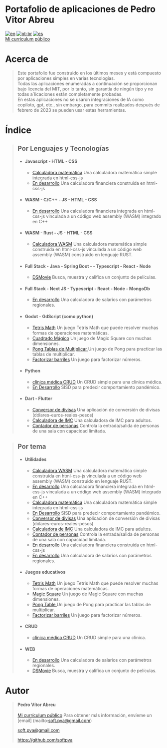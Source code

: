 # **Portafolio de aplicaciones de Pedro Vitor Abreu** 
[![en](https://img.shields.io/badge/lang-en-red.svg)](./README.md)
[![pt-br](https://img.shields.io/badge/lang-pt--br-green.svg)](./README.pt-br.md)
[![es](https://img.shields.io/badge/lang-es-yellow.svg)](./README.es.md)  
[Mi currículum público](https://github.com/softpva/softpva/blob/main/curriculum.es.md)

# Acerca de
> Este portafolio fue construido en los últimos meses y está compuesto por aplicaciones simples en varias tecnologías.  
> Todas las aplicaciones enumeradas a continuación se proporcionan bajo licencia del MIT, por lo tanto, sin garantía de ningún tipo y no todas a´licaciones están completamente probadas.  
> En estas aplicaciones no se usaron integraciones de IA como copiloto, gpt, etc., sin embargo, para commits realizados después de febrero de 2023 se pueden usar estas herramientas.

# Índice
> ## **Por Lenguajes y Tecnologías**
> * #### Javascript - HTML - CSS
>   * [Calculadora matemática](https://github.com/softpva/calculator) Una calculadora matemática simple integrada en html-css-js
>   * [En desarrollo](https://github.com/softpva/financialJsCalculator) Una calculadora financiera construida en html-css-js
> * #### WASM - C/C++ - JS - HTML - CSS
>   * [En desarrollo](https://github.com/softpva/financial_calculator) Una calculadora financiera integrada en html-css-js vinculada a un código web assembly (WASM) integrado en C++
> * #### WASM - Rust - JS - HTML - CSS
>   * [Calculadora WASM](https://github.com/softpva/wasm_calculator) Una calculadora matemática simple construida en html-css-js vinculada a un código web assembly (WASM) construido en lenguaje RUST.
> * #### Full Stack - Java - Spring Boot - - Typescript - React - Node
>   * [DSMovie](https://github.com/softpva/dsmovie) Busca, muestra y califica un conjunto de películas.
> * #### Full Stack - Next JS - Typescript - React - Node - MongoDb
>   * [En desarrollo]() Una calculadora de salarios con parámetros regionales.
> * #### Godot - GdScript (como python)
>   * [Tetris Math](https://github.com/softpva/tetrisMath) Un juego Tetris Math que puede resolver muchas formas de operaciones matemáticas.
>   * [Cuadrado Mágico](https://github.com/softpva/magicSquare) Un juego de Magic Square con muchas dimensiones.
>   * [Pong Tablas de Multiplicar ](https://github.com/softpva/pongMultiplicationTable) Un juego de Pong para practicar las tablas de multiplicar.
>   * [Factorizar barriles](https://github.com/softpva/factorizeBarrels) Un juego para factorizar números.
> * #### Python
>   * [clínica médica CRUD](https://github.com/softpva/clinic) Un CRUD simple para una clínica médica.
>   * [En Desarrollo]() SISD para predecir comportamiento pandémico.
> * #### Dart - Flutter
>   * [Conversor de divisas](https://github.com/softpva/currencies_converter) Una aplicación de conversión de divisas (dólares-euros-reales-pesos)
>   * [Calculadora de IMC](https://github.com/softpva/bmi_calculator) Una calculadora de IMC para adultos.
>   * [Contador de personas](https://github.com/softpva/people_counter) Controla la entrada/salida de personas de una sala con capacidad limitada.

> ## **Por tema**
> * #### Utilidades
>   * [Calculadora WASM](https://github.com/softpva/wasm_calculator) Una calculadora matemática simple construida en html-css-js vinculada a un código web assembly (WASM) construido en lenguaje RUST.
>   * [En desarrollo](https://github.com/softpva/financial_calculator) Una calculadora financiera integrada en html-css-js vinculada a un código web assembly (WASM) integrado en C++
>   * [Calculadora matemática](https://github.com/softpva/calculator) Una calculadora matemática simple integrada en html-css-js
>   * [En Desarrollo]() SISD para predecir comportamiento pandémico.
>   * [Conversor de divisas](https://github.com/softpva/currencies_converter) Una aplicación de conversión de divisas (dólares-euros-reales-pesos)
>   * [Calculadora de IMC](https://github.com/softpva/bmi_calculator) Una calculadora de IMC para adultos.
>   * [Contador de personas](https://github.com/softpva/people_counter) Controla la entrada/salida de personas de una sala con capacidad limitada.
>   * [En desarrollo](https://github.com/softpva/financialJsCalculator) Una calculadora financiera construida en html-css-js
>   * [En desarrollo]() Una calculadora de salarios con parámetros regionales.
> * #### Juegos educativos
>   * [Tetris Math](https://github.com/softpva/tetrisMath) Un juego Tetris Math que puede resolver muchas formas de operaciones matemáticas.
>   * [Magic Square](https://github.com/softpva/magicSquare) Un juego de Magic Square con muchas dimensiones.
>   * [Pong Table ](https://github.com/softpva/pongMultiplicationTable) Un juego de Pong para practicar las tablas de multiplicar.
>   * [Factorizar barriles](https://github.com/softpva/factorizeBarrels) Un juego para factorizar números.
> * #### CRUD
>   * [clínica médica CRUD](https://github.com/softpva/clinic) Un CRUD simple para una clínica.
> * #### WEB
>   * [En desarrollo]() Una calculadora de salarios con parámetros regionales.
>   * [DSMovie](https://github.com/softpva/dsmovie) Busca, muestra y califica un conjunto de películas.  

# Autor
> **Pedro Vítor Abreu**  
> <br/>
> [Mi currículum público](https://github.com/softpva/softpva/blob/main/curriculum.es.md)
> Para obtener más información, envíeme un [email] (mailto:soft.pva@gmail.com)
>
> <soft.pva@gmail.com>
>
> <https://github.com/softpva>